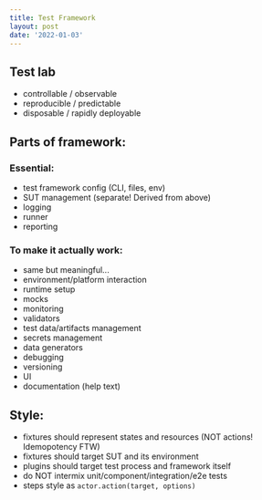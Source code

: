 ```yaml
---
title: Test Framework
layout: post
date: '2022-01-03'
---
```


## Test lab
* controllable / observable
* reproducible / predictable
* disposable / rapidly deployable

## Parts of framework:
### Essential:
* test framework config (CLI, files, env)
* SUT management (separate! Derived from above)
* logging
* runner
* reporting

### To make it actually work:
* same but meaningful...
* environment/platform interaction
* runtime setup
* mocks
* monitoring
* validators
* test data/artifacts management
* secrets management
* data generators
* debugging
* versioning
* UI
* documentation (help text)

## Style:
* fixtures should represent states and resources (NOT actions! Idemopotency FTW)
* fixtures should target SUT and its environment
* plugins should target test process and framework itself
* do NOT intermix unit/component/integration/e2e tests
* steps style as `actor.action(target, options)`